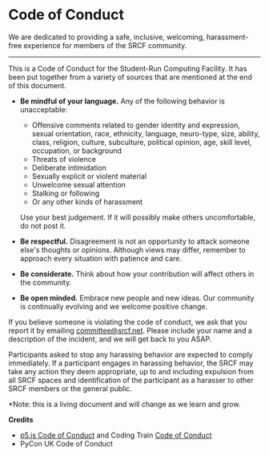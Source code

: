 # Code of Conduct

We are dedicated to providing a safe, inclusive, welcoming, harassment-free experience for members of the SRCF community.

---

This is a Code of Conduct for the Student-Run Computing Facility. It has been put together from a variety of sources that are mentioned at the end of this document.

* **Be mindful of your language.** Any of the following behavior is unacceptable: 
  * Offensive comments related to gender identity and expression, sexual orientation, race, ethnicity, language, neuro-type, size, ability, class, religion, culture, subculture, political opinion, age, skill level, occupation, or background
  * Threats of violence
  * Deliberate intimidation
  * Sexually explicit or violent material
  * Unwelcome sexual attention
  * Stalking or following
  * Or any other kinds of harassment

  Use your best judgement. If it will possibly make others uncomfortable, do not post it.

* **Be respectful.** Disagreement is not an opportunity to attack someone else's thoughts or opinions. Although views may differ, remember to approach every situation with patience and care. 
* **Be considerate.** Think about how your contribution will affect others in the community. 
* **Be open minded.** Embrace new people and new ideas. Our community is continually evolving and we welcome positive change.

If you believe someone is violating the code of conduct, we ask that you report it by emailing [committee@srcf.net](mailto:committee@srcf.net). Please include your name and a description of the incident, and we will get back to you ASAP.

Participants asked to stop any harassing behavior are expected to comply immediately. If a participant engages in harassing behavior, the SRCF may take any action they deem appropriate, up to and including expulsion from all SRCF spaces and identification of the participant as a harasser to other SRCF members or the general public. 

*Note: this is a living document and will change as we learn and grow.

**Credits**

* [p5.js Code of Conduct](https://github.com/processing/p5.js/blob/main/CODE_OF_CONDUCT.md) and Coding Train [Code of Conduct](https://github.com/CodingTrain/Code-of-Conduct/blob/master/README.md)
* PyCon UK Code of Conduct
